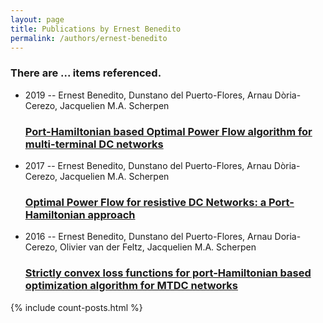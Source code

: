 ```yaml
---
layout: page
title: Publications by Ernest Benedito
permalink: /authors/ernest-benedito
---
```


<h3 id="number-posts">There are ... items referenced.</h3>
<ul class="post-list">
<li><span class='post-meta'>2019 -- Ernest Benedito, Dunstano del Puerto-Flores, Arnau Dòria-Cerezo, Jacquelien M.A. Scherpen</span><h3><a class='post-link' href="{{ site.baseurl }}/port-hamiltonian-based-optimal-power-flow-algorithm-for-multi-terminal-dc-networks">Port-Hamiltonian based Optimal Power Flow algorithm for multi-terminal DC networks</a></h3></li>
<li><span class='post-meta'>2017 -- Ernest Benedito, Dunstano del Puerto-Flores, Arnau Dòria-Cerezo, Jacquelien M.A. Scherpen</span><h3><a class='post-link' href="{{ site.baseurl }}/optimal-power-flow-for-resistive-dc-networks-a-port-hamiltonian-approach">Optimal Power Flow for resistive DC Networks: a Port-Hamiltonian approach</a></h3></li>
<li><span class='post-meta'>2016 -- Ernest Benedito, Dunstano del Puerto-Flores, Arnau Doria-Cerezo, Olivier van der Feltz, Jacquelien M.A. Scherpen</span><h3><a class='post-link' href="{{ site.baseurl }}/strictly-convex-loss-functions-for-port-hamiltonian-based-optimization-algorithm-for-mtdc-networks">Strictly convex loss functions for port-Hamiltonian based optimization algorithm for MTDC networks</a></h3></li>

</ul>
{% include count-posts.html %}
